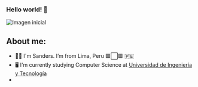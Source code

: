 ### Hello world! 👋  
![Imagen inicial](https://media.tenor.com/images/56c271c62439a1234798ccafc576f5b2/tenor.png)

## About me:

- :pouting_man:	I´m Sanders. I’m from Lima, Peru  :red_square::white_large_square::red_square: :peru:
- :desktop_computer:	 I'm currently studying Computer Science at [Universidad de Ingeniería y Tecnología](https://www.utec.edu.pe/)
- 
<!--
**Zanderz17/Zanderz17** is a ✨ _special_ ✨ repository because its `README.md` (this file) appears on your GitHub profile.

Here are some ideas to get you started:

- 🔭 I’m currently working on ...
- 🌱 I’m currently learning ...
- 👯 I’m looking to collaborate on ...
- 🤔 I’m looking for help with ...
- 💬 Ask me about ...
- 📫 How to reach me: ...
- 😄 Pronouns: ...
- ⚡ Fun fact: ...
-->
